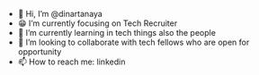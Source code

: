- 👋 Hi, I’m @dinartanaya
- 😁 I’m currently focusing on Tech Recruiter
- 🌱 I’m currently learning in tech things also the people 
- 👯 I’m looking to collaborate with tech fellows who are open for opportunity
- 📫 How to reach me: linkedin 
